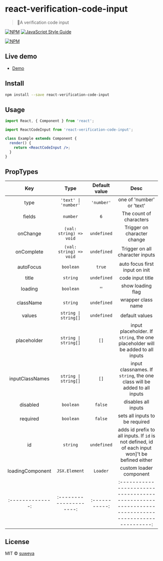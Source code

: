# react-verification-code-input

> 🎉A verification code input

[![NPM](https://img.shields.io/npm/v/react-verification-code-input.svg)](https://www.npmjs.com/package/react-verification-code-input) [![JavaScript Style Guide](https://img.shields.io/badge/code_style-standard-brightgreen.svg)](https://standardjs.com)

[![NPM](https://nodei.co/npm/react-verification-code-input.png)](https://nodei.co/npm/react-verification-code-input/)

## Live demo

- [Demo](https://suweya.github.io/react-verification-code-input/)

## Install

```bash
npm install --save react-verification-code-input
```

## Usage

```jsx
import React, { Component } from 'react';

import ReactCodeInput from 'react-verification-code-input';

class Example extends Component {
  render() {
    return <ReactCodeInput />;
  }
}
```

## PropTypes

|     Key          |  Type                   | Default value | Desc                                                                                            |
| :--------------: | :---------------------: | :-----------: | :---------------------------------------------------------------------------------------------: |
| type             | `'text' \| 'number'`    | `'number'`    | one of 'number' or 'text'                                                                       |
| fields           | `number`                | `6`           | The count of characters                                                                         |
| onChange         | `(val: string) => void` | `undefined`   | Trigger on character change                                                                     |
| onComplete       | `(val: string) => void` | `undefined`   | Trigger on all character inputs                                                                 |
| autoFocus        | `boolean`               | `true`        | auto focus first input on init                                                                  |
| title            | `string`                | `undefined`   | code input title                                                                                |
| loading          | `boolean`               | ''            | show loading flag                                                                               |
| className        | `string`                | `undefined`   | wrapper class name                                                                              |
| values           | `string \| string[]`    | `undefined`   | default values                                                                                  |
| placeholder      | `string \| string[]`    | `[]`          | input placeholder. If `string`, the one placeholder will be added to all inputs                 |
| inputClassNames  | `string \| string[]`    | `[]`          | input classnames. If `string`, the one class will be added to all inputs                        |
| disabled         | `boolean`               | `false`       | disables all inputs                                                                             |
| required         | `boolean`               | `false`       | sets all inputs to be required                                                                  |
| id               | `string`                | `undefined`   | adds id prefix to all inputs. If `id` is not defined, id of each input won]'t be befined either |
| loadingComponent | `JSX.Element`           | `Loader`      | custom loader component                                                                         |
| :--------------: | :---------------------: | :-----------: | :---------------------------------------------------------------------------------------------: |

## License

MIT © [suweya](https://github.com/suweya)
